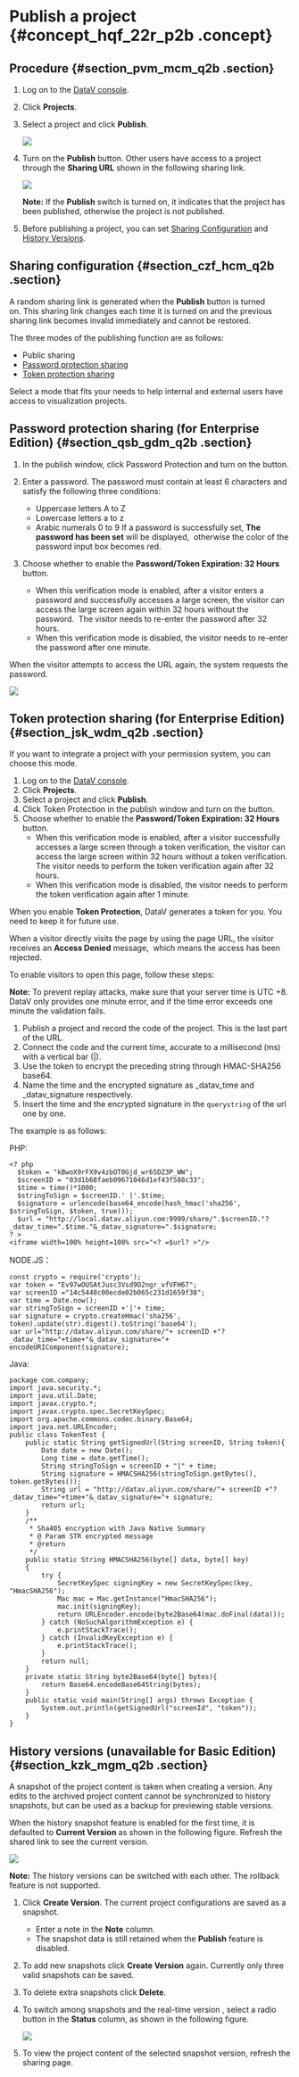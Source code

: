 # Publish a project {#concept_hqf_22r_p2b .concept}

## Procedure {#section_pvm_mcm_q2b .section}

1.  Log on to the [DataV console](https://partners-intl.console.aliyun.com/#/datav).
2.  Click **Projects**.
3.  Select a project and click **Publish**.

    ![](http://static-aliyun-doc.oss-cn-hangzhou.aliyuncs.com/assets/img/16553/15583448669205_en-US.png)

4.  Turn on the **Publish** button. Other users have access to a project through the **Sharing URL** shown in the following sharing link.

    ![](http://static-aliyun-doc.oss-cn-hangzhou.aliyuncs.com/assets/img/16553/15583448668031_en-US.png)

    **Note:** If the **Publish** switch is turned on, it indicates that the project has been published, otherwise the project is not published.

5.  Before publishing a project, you can set [Sharing Configuration](#) and [History Versions](#).

## Sharing configuration {#section_czf_hcm_q2b .section}

A random sharing link is generated when the **Publish** button is turned on. This sharing link changes each time it is turned on and the previous sharing link becomes invalid immediately and cannot be restored.

The three modes of the publishing function are as follows:

-   Public sharing
-   [Password protection sharing](#)
-   [Token protection sharing](#)

Select a mode that fits your needs to help internal and external users have access to visualization projects.

## Password protection sharing \(for Enterprise Edition\) {#section_qsb_gdm_q2b .section}

1.  In the publish window, click Password Protection and turn on the button.
2.  Enter a password. The password must contain at least 6 characters and satisfy the following three conditions:

    -   Uppercase letters A to Z
    -   Lowercase letters a to z
    -   Arabic numerals 0 to 9
    If a password is successfully set, **The password has been set** will be displayed,  otherwise the color of the password input box becomes red.

3.  Choose whether to enable the **Password/Token Expiration: 32 Hours** button.
    -   When this verification mode is enabled, after a visitor enters a password and successfully accesses a large screen, the visitor can access the large screen again within 32 hours without the password.  The visitor needs to re-enter the password after 32 hours.
    -   When this verification mode is disabled, the visitor needs to re-enter the password after one minute.

When the visitor attempts to access the URL again, the system requests the password.

![](http://static-aliyun-doc.oss-cn-hangzhou.aliyuncs.com/assets/img/16553/15583448668033_en-US.png)

## Token protection sharing \(for Enterprise Edition\) {#section_jsk_wdm_q2b .section}

If you want to integrate a project with your permission system, you can choose this mode.

1.  Log on to the [DataV console](https://partners-intl.console.aliyun.com/#/datav).
2.  Click **Projects**.
3.  Select a project and click **Publish**.
4.  Click Token Protection in the publish window and turn on the button.
5.  Choose whether to enable the **Password/Token Expiration: 32 Hours** button.
    -   When this verification mode is enabled, after a visitor successfully accesses a large screen through a token verification, the visitor can access the large screen within 32 hours without a token verification. The visitor needs to perform the token verification again after 32 hours.
    -   When this verification mode is disabled, the visitor needs to perform the token verification again after 1 minute.

When you enable **Token Protection**, DataV generates a token for you. You need to keep it for future use.

When a visitor directly visits the page by using the page URL, the visitor receives an **Access Denied** message,  which means the access has been rejected.

To enable visitors to open this page, follow these steps:

**Note:** To prevent replay attacks, make sure that your server time is UTC +8. DataV only provides one minute error, and if the time error exceeds one minute the validation fails.

1.  Publish a project and record the code of the project. This is the last part of the URL.
2.  Connect the code and the current time, accurate to a millisecond \(ms\) with a vertical bar \(|\).
3.  Use the token to encrypt the preceding string through HMAC-SHA256 base64.
4.  Name the time and the encrypted signature as \_datav\_time and \_datav\_signature respectively.
5.  Insert the time and the encrypted signature in the `querystring` of the url one by one.

The example is as follows:

PHP:

```
<? php
  $token = "kBwoX9rFX9v4zbOT0Gjd_wr65DZ3P_WW";
  $screenID = "03d1b68faeb09671046d1ef43f588c33";
  $time = time()*1000;
  $stringToSign = $screenID.' |'.$time;
  $signature = urlencode(base64_encode(hash_hmac('sha256', $stringToSign, $token, true)));
  $url = "http://local.datav.aliyun.com:9999/share/".$screenID."?_datav_time=".$time."&_datav_signature=".$signature;
? >
<iframe width=100% height=100% src="<? =$url? >"/>
```

NODE.JS：

```
const crypto = require('crypto');
var token = "Ev97wOUSAtJusc3Vsd9O2ngr_vfVFH67";
var screenID ="14c5448c00ecde02b065c231d1659f38";
var time = Date.now();
var stringToSign = screenID +'|'+ time;
var signature = crypto.createHmac('sha256', token).update(str).digest().toString('base64');
var url="http://datav.aliyun.com/share/"+ screenID +"? _datav_time="+time+"&_datav_signature="+ encodeURIComponent(signature);
```

Java:

```
package com.company;
import java.security.*;
import java.util.Date;
import javax.crypto.*;
import javax.crypto.spec.SecretKeySpec;
import org.apache.commons.codec.binary.Base64;
import java.net.URLEncoder;
public class TokenTest {
    public static String getSignedUrl(String screenID, String token){
        Date date = new Date();
        Long time = date.getTime();
        String stringToSign = screenID + "|" + time;
        String signature = HMACSHA256(stringToSign.getBytes(), token.getBytes());
        String url = "http://datav.aliyun.com/share/"+ screenID +"? _datav_time="+time+"&_datav_signature="+ signature;
        return url;
    }
    /**
     * Sha405 encryption with Java Native Summary
     * @ Param STR encrypted message
     * @return
     */
    public static String HMACSHA256(byte[] data, byte[] key)
    {
        try {
            SecretKeySpec signingKey = new SecretKeySpec(key, "HmacSHA256");
            Mac mac = Mac.getInstance("HmacSHA256");
            mac.init(signingKey);
            return URLEncoder.encode(byte2Base64(mac.doFinal(data)));
        } catch (NoSuchAlgorithmException e) {
            e.printStackTrace();
        } catch (InvalidKeyException e) {
            e.printStackTrace();
        }
        return null;
    }
    private static String byte2Base64(byte[] bytes){
        return Base64.encodeBase64String(bytes);
    }
    public static void main(String[] args) throws Exception {
        System.out.println(getSignedUrl("screenId", "token"));
    }
}
```

## History versions \(unavailable for Basic Edition\) {#section_kzk_mgm_q2b .section}

A snapshot of the project content is taken when creating a version. Any edits to the archived project content cannot be synchronized to history snapshots, but can be used as a backup for previewing stable versions. 

When the history snapshot feature is enabled for the first time, it is defaulted to **Current Version** as shown in the following figure. Refresh the shared link to see the current version.

![](http://static-aliyun-doc.oss-cn-hangzhou.aliyuncs.com/assets/img/16553/15583448668034_en-US.png)

**Note:** The history versions can be switched with each other. The rollback feature is not supported.

1.  Click **Create Version**. The current project configurations are saved as a snapshot.
    -   Enter a note in the **Note** column.
    -   The snapshot data is still retained when the **Publish** feature is disabled.
2.  To add new snapshots click **Create Version** again. Currently only three valid snapshots can be saved.
3.  To delete extra snapshots click **Delete**.
4.  To switch among snapshots and the real-time version , select a radio button in the **Status** column, as shown in the following figure.

    ![](http://static-aliyun-doc.oss-cn-hangzhou.aliyuncs.com/assets/img/16553/15583448668035_en-US.png)

5.  To view the project content of the selected snapshot version, refresh the sharing page.

